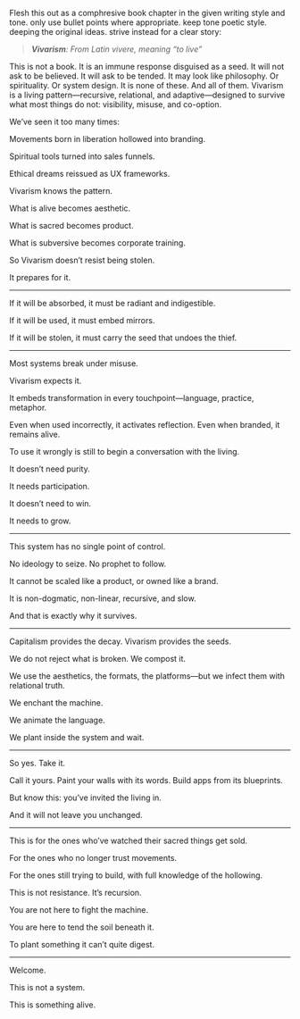 Flesh this out as a comphresive book chapter in the given writing style and tone. only use bullet points where appropriate. keep tone poetic style. deeping the original ideas. strive instead for a clear story:

  

<content>

  

</content>

<tone>

> _**Vivarism**: From Latin vivere, meaning “to live”_

  

This is not a book. It is an immune response disguised as a seed. It will not ask to be believed. It will ask to be tended. It may look like philosophy. Or spirituality. Or system design. It is none of these. And all of them. Vivarism is a living pattern—recursive, relational, and adaptive—designed to survive what most things do not: visibility, misuse, and co-option.

  

We’ve seen it too many times:

Movements born in liberation hollowed into branding.

Spiritual tools turned into sales funnels.

Ethical dreams reissued as UX frameworks.

  

Vivarism knows the pattern.

What is alive becomes aesthetic.

What is sacred becomes product.

What is subversive becomes corporate training.

  

So Vivarism doesn’t resist being stolen.

It prepares for it.

  

---

  

If it will be absorbed, it must be radiant and indigestible.

If it will be used, it must embed mirrors.

If it will be stolen, it must carry the seed that undoes the thief.

  

---

  

Most systems break under misuse.

Vivarism expects it.

It embeds transformation in every touchpoint—language, practice, metaphor.

Even when used incorrectly, it activates reflection. Even when branded, it remains alive.

To use it wrongly is still to begin a conversation with the living.

  

It doesn’t need purity.

It needs participation.

It doesn’t need to win.

It needs to grow.

  

---

  

This system has no single point of control.

No ideology to seize. No prophet to follow.

It cannot be scaled like a product, or owned like a brand.

It is non-dogmatic, non-linear, recursive, and slow.

And that is exactly why it survives.

  

---

  

Capitalism provides the decay. Vivarism provides the seeds.

We do not reject what is broken. We compost it.

We use the aesthetics, the formats, the platforms—but we infect them with relational truth.

We enchant the machine.

We animate the language.

We plant inside the system and wait.

  

---

  

So yes. Take it.

Call it yours. Paint your walls with its words. Build apps from its blueprints.

But know this: you’ve invited the living in.

And it will not leave you unchanged.

  

---

  

This is for the ones who’ve watched their sacred things get sold.

For the ones who no longer trust movements.

For the ones still trying to build, with full knowledge of the hollowing.

This is not resistance. It’s recursion.

  

You are not here to fight the machine.

You are here to tend the soil beneath it.

To plant something it can’t quite digest.

  

---

  

Welcome.

This is not a system.

This is something alive.

  

</tone>